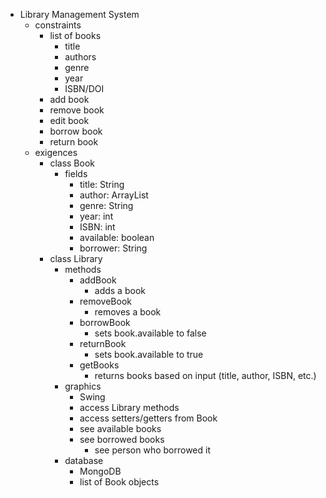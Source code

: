 - Library Management System
  - constraints
    - list of books
      - title
      - authors
      - genre
      - year
      - ISBN/DOI
    - add book
    - remove book
    - edit book
    - borrow book
    - return book
  - exigences
    - class Book
      - fields
        - title: String
        - author: ArrayList<String>
        - genre: String
        - year: int
        - ISBN: int
        - available: boolean
        - borrower: String
    - class Library
      - methods
        - addBook
          - adds a book
        - removeBook
          - removes a book
        - borrowBook
          - sets book.available to false
        - returnBook
          - sets book.available to true
        - getBooks
          - returns books based on input (title, author, ISBN, etc.)
      - graphics
        - Swing
        - access Library methods
        - access setters/getters from Book
        - see available books
        - see borrowed books
          - see person who borrowed it
      - database
        - MongoDB
        - list of Book objects